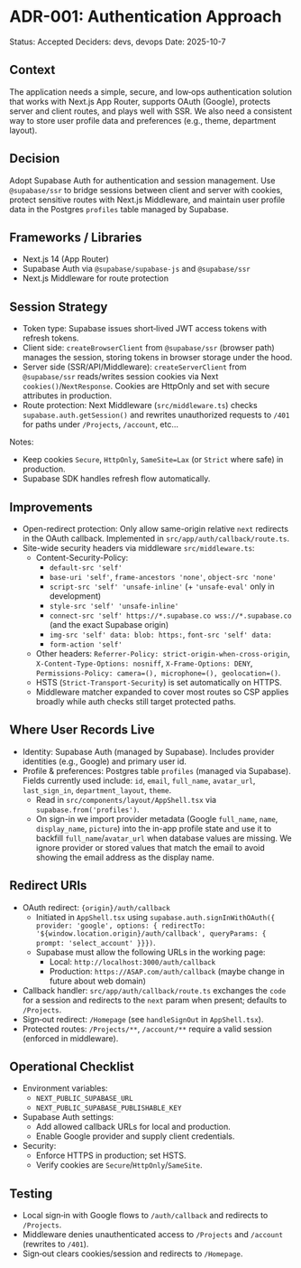 # ADR-001: Authentication Approach

Status: Accepted
Deciders: devs, devops
Date: 2025-10-7

## Context

The application needs a simple, secure, and low‑ops authentication solution that works with Next.js App Router, supports OAuth (Google), protects server and client routes, and plays well with SSR. We also need a consistent way to store user profile data and preferences (e.g., theme, department layout).

## Decision

Adopt Supabase Auth for authentication and session management. Use `@supabase/ssr` to bridge sessions between client and server with cookies, protect sensitive routes with Next.js Middleware, and maintain user profile data in the Postgres `profiles` table managed by Supabase.

## Frameworks / Libraries

- Next.js 14 (App Router)
- Supabase Auth via `@supabase/supabase-js` and `@supabase/ssr`
- Next.js Middleware for route protection

## Session Strategy

- Token type: Supabase issues short‑lived JWT access tokens with refresh tokens.
- Client side: `createBrowserClient` from `@supabase/ssr` (browser path) manages the session, storing tokens in browser storage under the hood.
- Server side (SSR/API/Middleware): `createServerClient` from `@supabase/ssr` reads/writes session cookies via Next `cookies()`/`NextResponse`. Cookies are HttpOnly and set with secure attributes in production.
- Route protection: Next Middleware (`src/middleware.ts`) checks `supabase.auth.getSession()` and rewrites unauthorized requests to `/401` for paths under `/Projects`, `/account`, etc...

Notes:
- Keep cookies `Secure`, `HttpOnly`, `SameSite=Lax` (or `Strict` where safe) in production.
- Supabase SDK handles refresh flow automatically.

## Improvements

- Open-redirect protection: Only allow same-origin relative `next` redirects in the OAuth callback. Implemented in `src/app/auth/callback/route.ts`.
- Site-wide security headers via middleware `src/middleware.ts`:
  - Content-Security-Policy:
    - `default-src 'self'`
    - `base-uri 'self'`, `frame-ancestors 'none'`, `object-src 'none'`
    - `script-src 'self' 'unsafe-inline'` (+ `'unsafe-eval'` only in development)
    - `style-src 'self' 'unsafe-inline'`
    - `connect-src 'self' https://*.supabase.co wss://*.supabase.co` (and the exact Supabase origin)
    - `img-src 'self' data: blob: https:`, `font-src 'self' data:`
    - `form-action 'self'`
  - Other headers: `Referrer-Policy: strict-origin-when-cross-origin`, `X-Content-Type-Options: nosniff`, `X-Frame-Options: DENY`, `Permissions-Policy: camera=(), microphone=(), geolocation=()`.
  - HSTS (`Strict-Transport-Security`) is set automatically on HTTPS.
  - Middleware matcher expanded to cover most routes so CSP applies broadly while auth checks still target protected paths.

## Where User Records Live

- Identity: Supabase Auth (managed by Supabase). Includes provider identities (e.g., Google) and primary user id.
- Profile & preferences: Postgres table `profiles` (managed via Supabase). Fields currently used include: `id`, `email`, `full_name`, `avatar_url`, `last_sign_in`, `department_layout`, `theme`.
  - Read in `src/components/layout/AppShell.tsx` via `supabase.from('profiles')`.
  - On sign-in we import provider metadata (Google `full_name`, `name`, `display_name`, `picture`) into the in-app profile state and use it to backfill `full_name`/`avatar_url` when database values are missing. We ignore provider or stored values that match the email to avoid showing the email address as the display name.

## Redirect URIs

- OAuth redirect: `{origin}/auth/callback`
  - Initiated in `AppShell.tsx` using `supabase.auth.signInWithOAuth({ provider: 'google', options: { redirectTo: '${window.location.origin}/auth/callback', queryParams: { prompt: 'select_account' }}})`.
  - Supabase must allow the following URLs in the working page:
    - Local: `http://localhost:3000/auth/callback`
    - Production: `https://ASAP.com/auth/callback` (maybe change in future about web domain)
- Callback handler: `src/app/auth/callback/route.ts` exchanges the `code` for a session and redirects to the `next` param when present; defaults to `/Projects`.
- Sign‑out redirect: `/Homepage` (see `handleSignOut` in `AppShell.tsx`).
- Protected routes: `/Projects/**`, `/account/**` require a valid session (enforced in middleware).

## Operational Checklist

- Environment variables:
  - `NEXT_PUBLIC_SUPABASE_URL`
  - `NEXT_PUBLIC_SUPABASE_PUBLISHABLE_KEY`
- Supabase Auth settings:
  - Add allowed callback URLs for local and production.
  - Enable Google provider and supply client credentials.
- Security:
  - Enforce HTTPS in production; set HSTS.
  - Verify cookies are `Secure`/`HttpOnly`/`SameSite`.

## Testing

- Local sign‑in with Google flows to `/auth/callback` and redirects to `/Projects`.
- Middleware denies unauthenticated access to `/Projects` and `/account` (rewrites to `/401`).
- Sign‑out clears cookies/session and redirects to `/Homepage`.
